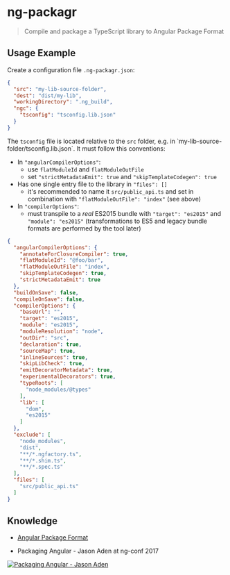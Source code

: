 # ng-packagr

> Compile and package a TypeScript library to Angular Package Format


## Usage Example

Create a configuration file `.ng-packagr.json`:

```json
{
  "src": "my-lib-source-folder",
  "dest": "dist/my-lib",
  "workingDirectory": ".ng_build",
  "ngc": {
    "tsconfig": "tsconfig.lib.json"
  }
}
```

The `tsconfig` file is located relative to the `src` folder, e.g. in `my-lib-source-folder/tsconfig.lib.json´.
It must follow this conventions:

 * In `"angularCompilerOptions"`:
   * use `flatModuleId` and `flatModuleOutFile`
   * set `"strictMetadataEmit": true` and `"skipTemplateCodegen": true`
 * Has one single entry file to the library in `"files": []`
   * it's recommended to name it `src/public_api.ts` and set in combination with `"flatModuleOutFile": "index"` (see above)
 * In `"compilerOptions"`:
   * must transpile to a _real_ ES2015 bundle with `"target": "es2015"` and `"module": "es2015"` (transformations to ES5 and legacy bundle formats are performed by the tool later)

```json
{
  "angularCompilerOptions": {
    "annotateForClosureCompiler": true,
    "flatModuleId": "@foo/bar",
    "flatModuleOutFile": "index",
    "skipTemplateCodegen": true,
    "strictMetadataEmit": true
  },
  "buildOnSave": false,
  "compileOnSave": false,
  "compilerOptions": {
    "baseUrl": "",
    "target": "es2015",
    "module": "es2015",
    "moduleResolution": "node",
    "outDir": "src",
    "declaration": true,
    "sourceMap": true,
    "inlineSources": true,
    "skipLibCheck": true,
    "emitDecoratorMetadata": true,
    "experimentalDecorators": true,
    "typeRoots": [
      "node_modules/@types"
    ],
    "lib": [
      "dom",
      "es2015"
    ]
  },
  "exclude": [
    "node_modules",
    "dist",
    "**/*.ngfactory.ts",
    "**/*.shim.ts",
    "**/*.spec.ts"
  ],
  "files": [
    "src/public_api.ts"
  ]
}
```



## Knowledge

* [Angular Package Format](https://docs.google.com/document/d/1CZC2rcpxffTDfRDs6p1cfbmKNLA6x5O-NtkJglDaBVs/preview)

* Packaging Angular - Jason Aden at ng-conf 2017

[![Packaging Angular - Jason Aden](https://img.youtube.com/vi/unICbsPGFIA/0.jpg)](https://youtu.be/unICbsPGFIA)

